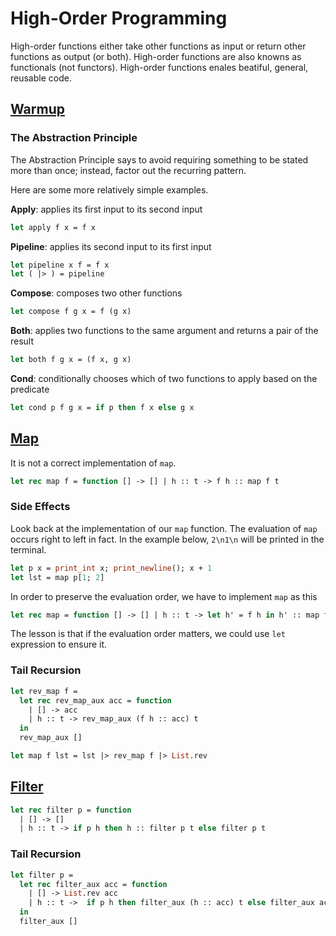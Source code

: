 # High-Order Programming

High-order functions either take other functions as input or return other functions as output (or both).
High-order functions are also knowns as functionals (not functors).
High-order functions enales beatiful, general, reusable code.

## [Warmup](./warmup.ml)

### The Abstraction Principle

The Abstraction Principle says to avoid requiring something to be stated more than once; instead, factor out the recurring pattern.

Here are some more relatively simple examples.

**Apply**: applies its first input to its second input

```ocaml
let apply f x = f x
```

**Pipeline**: applies its second input to its first input

```ocaml
let pipeline x f = f x
let ( |> ) = pipeline
```

**Compose**: composes two other functions

```ocaml
let compose f g x = f (g x)
```

**Both**: applies two functions to the same argument and returns a pair of the result

```ocaml
let both f g x = (f x, g x)
```

**Cond**: conditionally chooses which of two functions to apply based on the predicate

```ocaml
let cond p f g x = if p then f x else g x
```

## [Map](./map.ml)

It is not a correct implementation of `map`.

```ocaml
let rec map f = function [] -> [] | h :: t -> f h :: map f t
```

### Side Effects

Look back at the implementation of our `map` function. The evaluation of `map` occurs right to left in fact.
In the example below, `2\n1\n` will be printed in the terminal.

```ocaml
let p x = print_int x; print_newline(); x + 1
let lst = map p[1; 2]
```

In order to preserve the evaluation order, we have to implement `map` as this

```ocaml
let rec map = function [] -> [] | h :: t -> let h' = f h in h' :: map f t
```

The lesson is that if the evaluation order matters, we could use `let` expression to ensure it.

### Tail Recursion

```ocaml
let rev_map f =
  let rec rev_map_aux acc = function
    | [] -> acc
    | h :: t -> rev_map_aux (f h :: acc) t
  in
  rev_map_aux []

let map f lst = lst |> rev_map f |> List.rev
```

## [Filter](./filter.ml)

```ocaml
let rec filter p = function
  | [] -> []
  | h :: t -> if p h then h :: filter p t else filter p t
```

### Tail Recursion

```ocaml
let filter p =
  let rec filter_aux acc = function
    | [] -> List.rev acc
    | h :: t ->  if p h then filter_aux (h :: acc) t else filter_aux acc t
  in
  filter_aux []
```
